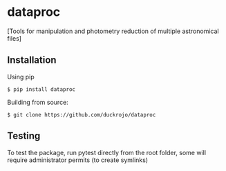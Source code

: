 # dataproc

[Tools for manipulation and photometry reduction of multiple astronomical files]

## Installation

Using pip

	$ pip install dataproc

Building from source:

	$ git clone https://github.com/duckrojo/dataproc 

## Testing

To test the package, run pytest directly from the root folder, some will require
administrator permits (to create symlinks)